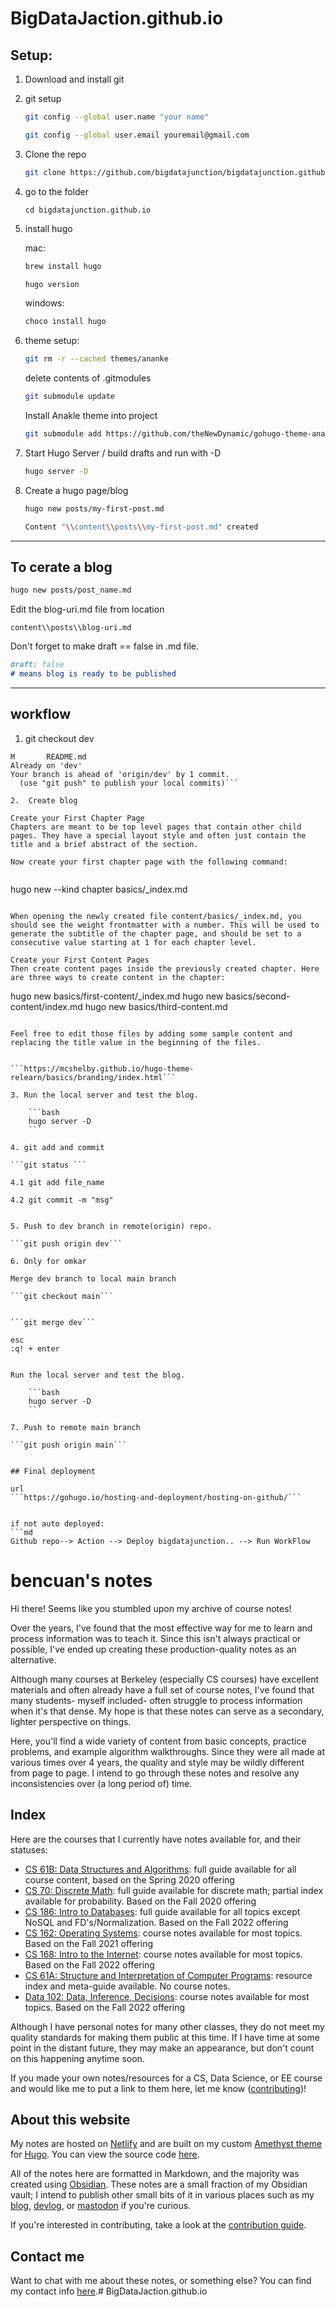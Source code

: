 # BigDataJaction.github.io
## Setup:

1. Download and install git 
2. git setup 
    ```bash
    git config --global user.name "your name"
    ```
    ```bash
    git config --global user.email youremail@gmail.com
    ```

3. Clone the repo
    ```bash
    git clone https://github.com/bigdatajunction/bigdatajunction.github.io.git
    ```

4. go to the folder 
    ```shell
    cd bigdatajunction.github.io
    ```
5. install  hugo 

    mac:
    ```bash 
    brew install hugo
    
    hugo version

    ```
    windows:
    ```bash 
    choco install hugo
    ```

6. theme setup:
    ```bash 
    git rm -r --cached themes/ananke
    ```
    <!-- ```rm -rf themes/ananke``` -->
    delete contents of .gitmodules 
    ```bash
    git submodule update
    ```

    Install Anakle theme into project  
    ```bash 
    git submodule add https://github.com/theNewDynamic/gohugo-theme-ananke.git themes/ananke
    ```

7. Start Hugo Server / build drafts and run with -D
    ```bash 
    hugo server -D
    ```

8. Create a hugo page/blog
    ```bash 
    hugo new posts/my-first-post.md
    ```

    ```bash 
    Content "\\content\\posts\\my-first-post.md" created
    ```
--------------------------------------------------------------------------
## To cerate a blog 
```bash 
hugo new posts/post_name.md
```

Edit the blog-uri.md file from location 
```nash 
content\\posts\\blog-uri.md
```

Don't forget to make draft == false in .md file.
```md
draft: false
# means blog is ready to be published
```

--------------------------------------------------------------------------


## workflow

1. git checkout dev

```kumarom@KUMARs-Air-2 bigdatajunction.github.io % git checkout dev
M       README.md
Already on 'dev'
Your branch is ahead of 'origin/dev' by 1 commit.
  (use "git push" to publish your local commits)```

2.  Create blog

Create your First Chapter Page
Chapters are meant to be top level pages that contain other child pages. They have a special layout style and often just contain the title and a brief abstract of the section.

Now create your first chapter page with the following command:


```
hugo new --kind chapter basics/_index.md
```

When opening the newly created file content/basics/_index.md, you should see the weight frontmatter with a number. This will be used to generate the subtitle of the chapter page, and should be set to a consecutive value starting at 1 for each chapter level.

Create your First Content Pages
Then create content pages inside the previously created chapter. Here are three ways to create content in the chapter:

```
hugo new basics/first-content/_index.md
hugo new basics/second-content/index.md
hugo new basics/third-content.md
```

Feel free to edit those files by adding some sample content and replacing the title value in the beginning of the files.


```https://mcshelby.github.io/hugo-theme-relearn/basics/branding/index.html```

3. Run the local server and test the blog.

    ```bash 
    hugo server -D
    ```

4. git add and commit

```git status ```

4.1 git add file_name

4.2 git commit -m "msg"


5. Push to dev branch in remote(origin) repo.

```git push origin dev```

6. Only for omkar

Merge dev branch to local main branch

```git checkout main```


```git merge dev```

esc 
:q! + enter


Run the local server and test the blog.

    ```bash 
    hugo server -D
    ```

7. Push to remote main branch

```git push origin main```


## Final deployment 

url
```https://gohugo.io/hosting-and-deployment/hosting-on-github/```


if not auto deployed:
```md
Github repo--> Action --> Deploy bigdatajunction.. --> Run WorkFlow
```


# bencuan's notes

Hi there! Seems like you stumbled upon my archive of course notes! 

Over the years, I've found that the most effective way for me to learn and process information was to teach it. Since this isn't always practical or possible, I've ended up creating these production-quality notes as an alternative.

Although many courses at Berkeley (especially CS courses) have excellent materials and often already have a full set of course notes, I've found that many students- myself included- often struggle to process information when it's that dense. My hope is that these notes can serve as a secondary, lighter perspective on things. 

Here, you'll find a wide variety of content from basic concepts, practice problems, and example algorithm walkthroughs. Since they were all made at various times over 4 years, the quality and style may be wildly different from page to page. I intend to go through these notes and resolve any inconsistencies over (a long period of) time.

## Index

Here are the courses that I currently have notes available for, and their statuses:

 - [CS 61B: Data Structures and Algorithms](https://notes.bencuan.me/cs61b/): full guide available for all course content, based on the Spring 2020 offering
 - [CS 70: Discrete Math](https://notes.bencuan.me/cs70/): full guide available for discrete math; partial index available for probability. Based on the Fall 2020 offering
 - [CS 186: Intro to Databases](https://notes.bencuan.me/cs186/): full guide available for all topics except NoSQL and FD's/Normalization. Based on the Fall 2022 offering
 - [CS 162: Operating Systems](https://notes.bencuan.me/cs162/): course notes available for most topics. Based on the Fall 2021 offering
 - [CS 168: Intro to the Internet](https://notes.bencuan.me/cs168/): course notes available for most topics. Based on the Fall 2022 offering
 - [CS 61A: Structure and Interpretation of Computer Programs](https://notes.bencuan.me/cs61a/): resource index and meta-guide available. No course notes.
 - [Data 102: Data, Inference, Decisions](https://notes.bencuan.me/data102/): course notes available for most topics. Based on the Fall 2022 offering

Although I have personal notes for many other classes, they do not meet my quality standards for making them public at this time. If I have time at some point in the distant future, they may make an appearance, but don't count on this happening anytime soon.

If you made your own notes/resources for a CS, Data Science, or EE course and would like me to put a link to them here, let me know ([contributing](https://notes.bencuan.me/contributing))!

## About this website

My notes are hosted on [Netlify](https://www.netlify.com/) and are built on my custom [Amethyst theme](https://github.com/64bitpandas/amethyst) for [Hugo](https://https://gohugo.io/). You can view the source code [here](https://github.com/64bitpandas/notes).

All of the notes here are formatted in Markdown, and the majority was created using [Obsidian](https://obsidian.md/). These notes are a small fraction of my Obsidian vault; I intend to publish other small bits of it in various places such as my [blog](https://blog.bencuan.me), [devlog](https://devlog.bencuan.me), or [mastodon](https://hachyderm.io/@bencuan) if you're curious.

If you're interested in contributing, take a look at the [contribution guide](https://notes.bencuan.me/contributing).

## Contact me

Want to chat with me about these notes, or something else? You can find my contact info [here](https://bencuan.me/contact).# BigDataJaction.github.io

